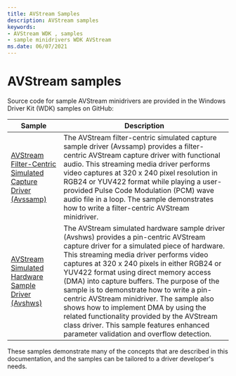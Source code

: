 ```yaml
---
title: AVStream Samples
description: AVStream samples
keywords:
- AVStream WDK , samples
- sample minidrivers WDK AVStream
ms.date: 06/07/2021
---
```


# AVStream samples

Source code for sample AVStream minidrivers are provided in the Windows Driver Kit (WDK) samples on GitHub:

| Sample | Description |
|--|--|
| [AVStream Filter-Centric Simulated Capture Driver (Avssamp)](/samples/microsoft/windows-driver-samples/avstream-filter-centric-simulated-capture-sample-driver-avssamp/) | The AVStream filter-centric simulated capture sample driver (Avssamp) provides a filter-centric AVStream capture driver with functional audio. This streaming media driver performs video captures at 320 x 240 pixel resolution in RGB24 or YUV422 format while playing a user-provided Pulse Code Modulation (PCM) wave audio file in a loop. The sample demonstrates how to write a filter-centric AVStream minidriver. |
| [AVStream Simulated Hardware Sample Driver (Avshws)](/samples/microsoft/windows-driver-samples/avstream-simulated-hardware-sample-driver-avshws/) | The AVStream simulated hardware sample driver (Avshws) provides a pin-centric AVStream capture driver for a simulated piece of hardware. This streaming media driver performs video captures at 320 x 240 pixels in either RGB24 or YUV422 format using direct memory access (DMA) into capture buffers. The purpose of the sample is to demonstrate how to write a pin-centric AVStream minidriver. The sample also shows how to implement DMA by using the related functionality provided by the AVStream class driver. This sample features enhanced parameter validation and overflow detection. |

These samples demonstrate many of the concepts that are described in this documentation, and the samples can be tailored to a driver developer's needs.
